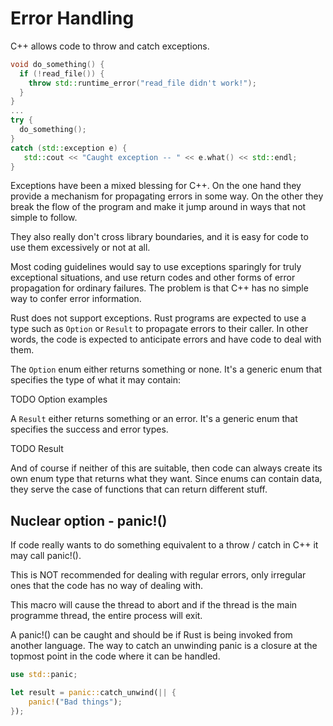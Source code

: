 # Error Handling

C++ allows code to throw and catch exceptions.

```c++
void do_something() {
  if (!read_file()) {
    throw std::runtime_error("read_file didn't work!");
  }
}
...
try {
  do_something();
}
catch (std::exception e) {
   std::cout << "Caught exception -- " << e.what() << std::endl;
}
```

Exceptions have been a mixed blessing for C++. On the one hand they provide a mechanism for propagating errors in some way. On the other they break the flow of the program and make it jump around in ways that not simple to follow.

They also really don't cross library boundaries, and it is easy for code to use them excessively or not at all.

Most coding guidelines would say to use exceptions sparingly for truly exceptional situations, and use return codes and other forms of error propagation for ordinary failures. The problem is that C++ has no simple way to confer error information.

Rust does not support exceptions. Rust programs are expected to use a type such as `Option` or `Result` to propagate errors to their caller. In other words, the code is expected to anticipate errors and have code to deal with them.

The `Option` enum either returns something or none. It's a generic enum that specifies the type of what it may contain:

TODO Option examples

A `Result` either returns something or an error. It's a generic enum that specifies the success and error types.

TODO Result

And of course if neither of this are suitable, then code can always create its own enum type that returns what they want. Since enums can contain data, they serve the case of functions that can return different stuff.

## Nuclear option - panic!()

If code really wants to do something equivalent to a throw / catch in C++ it may call panic!().

This is NOT recommended for dealing with regular errors, only irregular ones that the code has no way of dealing with.

This macro will cause the thread to abort and if the thread is the main programme thread, the entire process will exit.

A panic!() can be caught and should be if Rust is being invoked from another language. The way to catch an unwinding panic is a closure at the topmost point in the code where it can be handled.

```rust
use std::panic;

let result = panic::catch_unwind(|| {
    panic!("Bad things");
});
```
